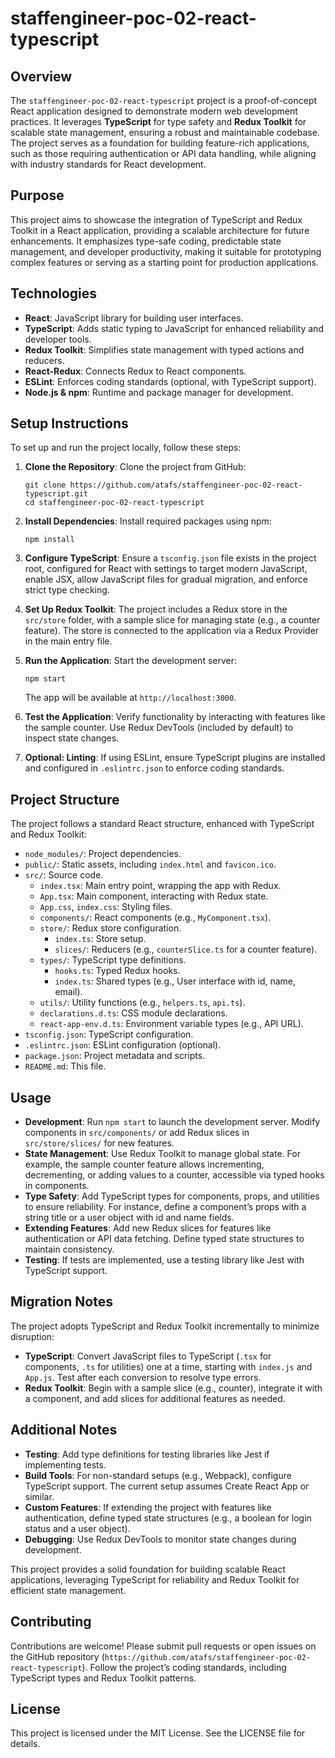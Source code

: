 # staffengineer-poc-02-react-typescript

## Overview

The `staffengineer-poc-02-react-typescript` project is a proof-of-concept React application designed to demonstrate modern web development practices. It leverages **TypeScript** for type safety and **Redux Toolkit** for scalable state management, ensuring a robust and maintainable codebase. The project serves as a foundation for building feature-rich applications, such as those requiring authentication or API data handling, while aligning with industry standards for React development.

## Purpose

This project aims to showcase the integration of TypeScript and Redux Toolkit in a React application, providing a scalable architecture for future enhancements. It emphasizes type-safe coding, predictable state management, and developer productivity, making it suitable for prototyping complex features or serving as a starting point for production applications.

## Technologies

- **React**: JavaScript library for building user interfaces.
- **TypeScript**: Adds static typing to JavaScript for enhanced reliability and developer tools.
- **Redux Toolkit**: Simplifies state management with typed actions and reducers.
- **React-Redux**: Connects Redux to React components.
- **ESLint**: Enforces coding standards (optional, with TypeScript support).
- **Node.js & npm**: Runtime and package manager for development.

## Setup Instructions

To set up and run the project locally, follow these steps:

1. **Clone the Repository**: Clone the project from GitHub:

   ```
   git clone https://github.com/atafs/staffengineer-poc-02-react-typescript.git
   cd staffengineer-poc-02-react-typescript
   ```

2. **Install Dependencies**: Install required packages using npm:

   ```
   npm install
   ```

3. **Configure TypeScript**: Ensure a `tsconfig.json` file exists in the project root, configured for React with settings to target modern JavaScript, enable JSX, allow JavaScript files for gradual migration, and enforce strict type checking.

4. **Set Up Redux Toolkit**: The project includes a Redux store in the `src/store` folder, with a sample slice for managing state (e.g., a counter feature). The store is connected to the application via a Redux Provider in the main entry file.

5. **Run the Application**: Start the development server:

   ```
   npm start
   ```

   The app will be available at `http://localhost:3000`.

6. **Test the Application**: Verify functionality by interacting with features like the sample counter. Use Redux DevTools (included by default) to inspect state changes.

7. **Optional: Linting**: If using ESLint, ensure TypeScript plugins are installed and configured in `.eslintrc.json` to enforce coding standards.

## Project Structure

The project follows a standard React structure, enhanced with TypeScript and Redux Toolkit:

- `node_modules/`: Project dependencies.
- `public/`: Static assets, including `index.html` and `favicon.ico`.
- `src/`: Source code.
  - `index.tsx`: Main entry point, wrapping the app with Redux.
  - `App.tsx`: Main component, interacting with Redux state.
  - `App.css`, `index.css`: Styling files.
  - `components/`: React components (e.g., `MyComponent.tsx`).
  - `store/`: Redux store configuration.
    - `index.ts`: Store setup.
    - `slices/`: Reducers (e.g., `counterSlice.ts` for a counter feature).
  - `types/`: TypeScript type definitions.
    - `hooks.ts`: Typed Redux hooks.
    - `index.ts`: Shared types (e.g., User interface with id, name, email).
  - `utils/`: Utility functions (e.g., `helpers.ts`, `api.ts`).
  - `declarations.d.ts`: CSS module declarations.
  - `react-app-env.d.ts`: Environment variable types (e.g., API URL).
- `tsconfig.json`: TypeScript configuration.
- `.eslintrc.json`: ESLint configuration (optional).
- `package.json`: Project metadata and scripts.
- `README.md`: This file.

## Usage

- **Development**: Run `npm start` to launch the development server. Modify components in `src/components/` or add Redux slices in `src/store/slices/` for new features.
- **State Management**: Use Redux Toolkit to manage global state. For example, the sample counter feature allows incrementing, decrementing, or adding values to a counter, accessible via typed hooks in components.
- **Type Safety**: Add TypeScript types for components, props, and utilities to ensure reliability. For instance, define a component’s props with a string title or a user object with id and name fields.
- **Extending Features**: Add new Redux slices for features like authentication or API data fetching. Define typed state structures to maintain consistency.
- **Testing**: If tests are implemented, use a testing library like Jest with TypeScript support.

## Migration Notes

The project adopts TypeScript and Redux Toolkit incrementally to minimize disruption:

- **TypeScript**: Convert JavaScript files to TypeScript (`.tsx` for components, `.ts` for utilities) one at a time, starting with `index.js` and `App.js`. Test after each conversion to resolve type errors.
- **Redux Toolkit**: Begin with a sample slice (e.g., counter), integrate it with a component, and add slices for additional features as needed.

## Additional Notes

- **Testing**: Add type definitions for testing libraries like Jest if implementing tests.
- **Build Tools**: For non-standard setups (e.g., Webpack), configure TypeScript support. The current setup assumes Create React App or similar.
- **Custom Features**: If extending the project with features like authentication, define typed state structures (e.g., a boolean for login status and a user object).
- **Debugging**: Use Redux DevTools to monitor state changes during development.

This project provides a solid foundation for building scalable React applications, leveraging TypeScript for reliability and Redux Toolkit for efficient state management.

## Contributing

Contributions are welcome! Please submit pull requests or open issues on the GitHub repository (`https://github.com/atafs/staffengineer-poc-02-react-typescript`). Follow the project’s coding standards, including TypeScript types and Redux Toolkit patterns.

## License

This project is licensed under the MIT License. See the LICENSE file for details.
